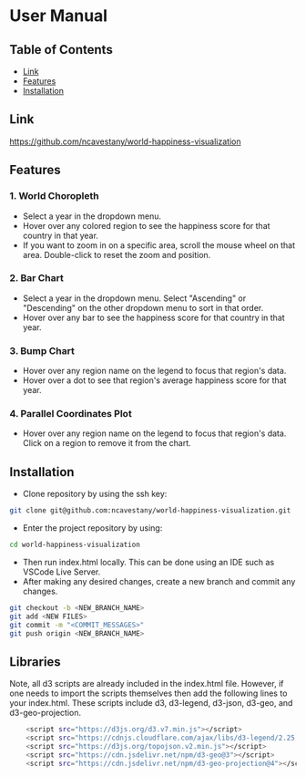 # User Manual

## Table of Contents

- [Link](#link)
- [Features](#features)
- [Installation](#installation)

## Link
<a href="[https://github.com/ncavestany/world-happiness-visualization">https://github.com/ncavestany/world-happiness-visualization</a>

## Features
### 1. World Choropleth
- Select a year in the dropdown menu.
- Hover over any colored region to see the happiness score for that country in that year.
- If you want to zoom in on a specific area, scroll the mouse wheel on that area. Double-click to reset the zoom and position.

### 2. Bar Chart
- Select a year in the dropdown menu. Select "Ascending" or "Descending" on the other dropdown menu to sort in that order.
- Hover over any bar to see the happiness score for that country in that year.

### 3. Bump Chart
- Hover over any region name on the legend to focus that region's data.
- Hover over a dot to see that region's average happiness score for that year.

### 4. Parallel Coordinates Plot
- Hover over any region name on the legend to focus that region's data. Click on a region to remove it from the chart.


## Installation
* Clone repository by using the ssh key:
```bash
git clone git@github.com:ncavestany/world-happiness-visualization.git
```
* Enter the project repository by using:
```bash
cd world-happiness-visualization
```
* Then run index.html locally. This can be done using an IDE such as VSCode Live Server.
* After making any desired changes, create a new branch and commit any changes.
```bash
git checkout -b <NEW_BRANCH_NAME>
git add <NEW FILES>
git commit -m "<COMMIT_MESSAGES>"
git push origin <NEW_BRANCH_NAME>
```


## Libraries
Note, all d3 scripts are already included in the index.html file. However, if one needs to import the scripts themselves then add the following lines to your index.html.
These scripts include d3, d3-legend, d3-json, d3-geo, and d3-geo-projection.
```bash
	<script src="https://d3js.org/d3.v7.min.js"></script>
	<script src="https://cdnjs.cloudflare.com/ajax/libs/d3-legend/2.25.6/d3-legend.min.js"></script>
	<script src="https://d3js.org/topojson.v2.min.js"></script>
	<script src="https://cdn.jsdelivr.net/npm/d3-geo@3"></script>
	<script src="https://cdn.jsdelivr.net/npm/d3-geo-projection@4"></script>
```

